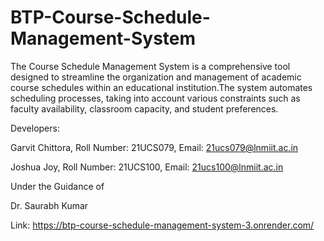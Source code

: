 # BTP-Course-Schedule-Management-System
The Course Schedule Management System is a comprehensive tool designed to streamline the organization and management of academic course schedules within an educational institution.The system automates scheduling processes, taking into account various constraints such as faculty availability, classroom capacity, and student preferences.

Developers:

Garvit Chittora, Roll Number: 21UCS079, Email: 21ucs079@lnmiit.ac.in

Joshua Joy, Roll Number: 21UCS100, Email: 21ucs100@lnmiit.ac.in

Under the Guidance of

Dr. Saurabh Kumar

Link: https://btp-course-schedule-management-system-3.onrender.com/
